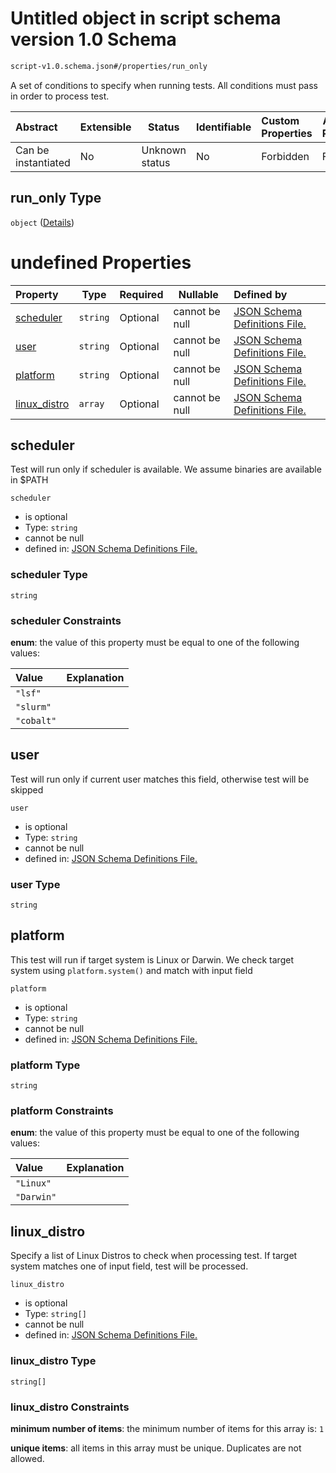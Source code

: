 # Untitled object in script schema version 1.0 Schema

```txt
script-v1.0.schema.json#/properties/run_only
```

A set of conditions to specify when running tests. All conditions must pass in order to process test.


| Abstract            | Extensible | Status         | Identifiable | Custom Properties | Additional Properties | Access Restrictions | Defined In                                                                         |
| :------------------ | ---------- | -------------- | ------------ | :---------------- | --------------------- | ------------------- | ---------------------------------------------------------------------------------- |
| Can be instantiated | No         | Unknown status | No           | Forbidden         | Forbidden             | none                | [script-v1.0.schema.json\*](../out/script-v1.0.schema.json "open original schema") |

## run_only Type

`object` ([Details](definitions-definitions-run_only.md))

# undefined Properties

| Property                      | Type     | Required | Nullable       | Defined by                                                                                                                                                            |
| :---------------------------- | -------- | -------- | -------------- | :-------------------------------------------------------------------------------------------------------------------------------------------------------------------- |
| [scheduler](#scheduler)       | `string` | Optional | cannot be null | [JSON Schema Definitions File. ](definitions-definitions-run_only-properties-scheduler.md "definitions.schema.json#/definitions/run_only/properties/scheduler")       |
| [user](#user)                 | `string` | Optional | cannot be null | [JSON Schema Definitions File. ](definitions-definitions-run_only-properties-user.md "definitions.schema.json#/definitions/run_only/properties/user")                 |
| [platform](#platform)         | `string` | Optional | cannot be null | [JSON Schema Definitions File. ](definitions-definitions-run_only-properties-platform.md "definitions.schema.json#/definitions/run_only/properties/platform")         |
| [linux_distro](#linux_distro) | `array`  | Optional | cannot be null | [JSON Schema Definitions File. ](definitions-definitions-run_only-properties-linux_distro.md "definitions.schema.json#/definitions/run_only/properties/linux_distro") |

## scheduler

Test will run only if scheduler is available. We assume binaries are available in $PATH


`scheduler`

-   is optional
-   Type: `string`
-   cannot be null
-   defined in: [JSON Schema Definitions File. ](definitions-definitions-run_only-properties-scheduler.md "definitions.schema.json#/definitions/run_only/properties/scheduler")

### scheduler Type

`string`

### scheduler Constraints

**enum**: the value of this property must be equal to one of the following values:

| Value      | Explanation |
| :--------- | ----------- |
| `"lsf"`    |             |
| `"slurm"`  |             |
| `"cobalt"` |             |

## user

Test will run only if current user matches this field, otherwise test will be skipped


`user`

-   is optional
-   Type: `string`
-   cannot be null
-   defined in: [JSON Schema Definitions File. ](definitions-definitions-run_only-properties-user.md "definitions.schema.json#/definitions/run_only/properties/user")

### user Type

`string`

## platform

This test will run if target system is Linux or Darwin. We check target system using `platform.system()` and match with input field


`platform`

-   is optional
-   Type: `string`
-   cannot be null
-   defined in: [JSON Schema Definitions File. ](definitions-definitions-run_only-properties-platform.md "definitions.schema.json#/definitions/run_only/properties/platform")

### platform Type

`string`

### platform Constraints

**enum**: the value of this property must be equal to one of the following values:

| Value      | Explanation |
| :--------- | ----------- |
| `"Linux"`  |             |
| `"Darwin"` |             |

## linux_distro

Specify a list of Linux Distros to check when processing test. If target system matches one of input field, test will be processed.


`linux_distro`

-   is optional
-   Type: `string[]`
-   cannot be null
-   defined in: [JSON Schema Definitions File. ](definitions-definitions-run_only-properties-linux_distro.md "definitions.schema.json#/definitions/run_only/properties/linux_distro")

### linux_distro Type

`string[]`

### linux_distro Constraints

**minimum number of items**: the minimum number of items for this array is: `1`

**unique items**: all items in this array must be unique. Duplicates are not allowed.
